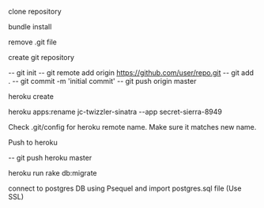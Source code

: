 clone repository

bundle install

remove .git file

create git repository

   -- git init
   -- git remote add origin https://github.com/user/repo.git
   -- git add .
   -- git commit -m 'initial commit'
   -- git push origin master

heroku create

heroku apps:rename jc-twizzler-sinatra --app secret-sierra-8949

Check .git/config for heroku remote name. Make sure it matches new name.

Push to heroku

   -- git push heroku master

heroku run rake db:migrate

connect to postgres DB using Psequel and import postgres.sql file (Use SSL)